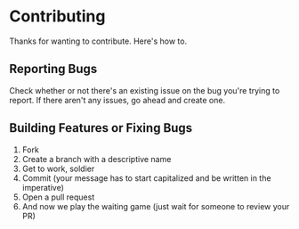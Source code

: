 # Contributing

Thanks for wanting to contribute. Here's how to.

## Reporting Bugs

Check whether or not there's an existing issue on the bug you're trying to report. If there aren't any issues, go ahead and create one.

## Building Features or Fixing Bugs

1. Fork
2. Create a branch with a descriptive name
3. Get to work, soldier
4. Commit (your message has to start capitalized and be written in the imperative)
5. Open a pull request
6. And now we play the waiting game (just wait for someone to review your PR)